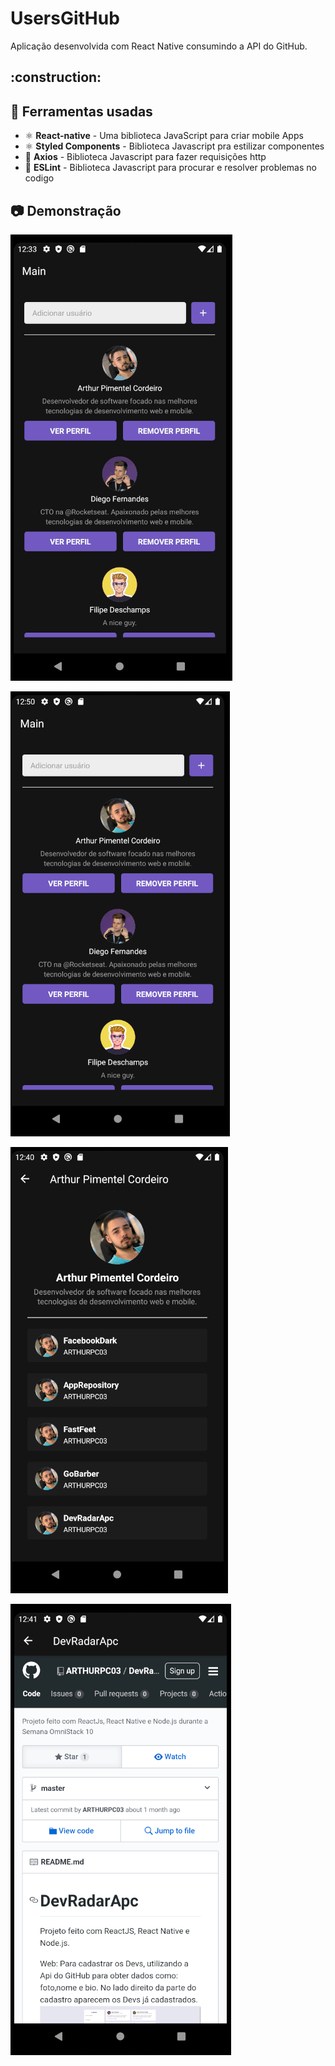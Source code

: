 # UsersGitHub

Aplicação desenvolvida com React Native consumindo a API do GitHub.

<h2>:construction:</h2>

## :hammer: Ferramentas usadas

- ⚛️ **React-native** - Uma biblioteca JavaScript para criar mobile Apps
- ⚛️ **Styled Components** - Biblioteca Javascript pra estilizar componentes
- 📄 **Axios** - Biblioteca Javascript para fazer requisições http
- 📄 **ESLint** - Biblioteca Javascript para procurar e resolver problemas no codigo

## :camera: Demonstração
![GIF](GitHub/usersGitHub.gif)

![img](GitHub/Main.png)

![img](GitHub/User.png)

![img](GitHub/webview.png)
